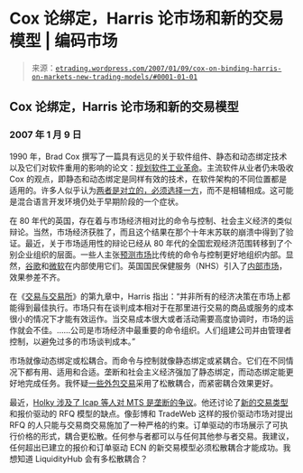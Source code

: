 <!--yml

类别：未分类

日期：2024 年 5 月 12 日 19:48:38

-->

# Cox 论绑定，Harris 论市场和新的交易模型 | 编码市场

> 来源：[`etrading.wordpress.com/2007/01/09/cox-on-binding-harris-on-markets-new-trading-models/#0001-01-01`](https://etrading.wordpress.com/2007/01/09/cox-on-binding-harris-on-markets-new-trading-models/#0001-01-01)

## Cox 论绑定，Harris 论市场和新的交易模型

### 2007 年 1 月 9 日

1990 年，Brad Cox 撰写了一篇具有远见的关于软件组件、静态和动态绑定技术以及它们对软件重用的影响的论文：[规划软件工业革命](http://www.virtualschool.edu/cox/pub/PSIR/)。主流软件从业者仍未吸收 Cox 的观点，即静态和动态绑定是同样有效的技术，在软件架构的不同位置都是适用的。许多人似乎认为[两者是对立的，必须选择一方](http://www.mindview.net/WebLog/log-0052)，而不是相辅相成。这可能是混合语言开发环境仍处于早期阶段的一个症状。

在 80 年代的英国，存在着与市场经济相对比的命令与控制、社会主义经济的类似辩论。当然，市场经济获胜了，而且这个结果在那个十年末苏联的崩溃中得到了验证。最近，关于市场适用性的辩论已经从 80 年代的全国宏观经济范围转移到了个别企业组织的层面。一些人主张[预测市场](http://http://en.wikipedia.org/wiki/Decision_market)比传统的命令与控制更好地组织内部。显然，[谷歌](http://www.google.com)和[微软](http://www.microsoft.com)在内部使用它们。英国国民保健服务（NHS）引入了[内部市场](http://www.nhs.uk/England/AboutTheNhs/History/1988To1997.cmsx)，效果参差不齐。

在《[交易与交易所](http://www.tradingandexchanges.com)》的第九章中，Harris 指出：“并非所有的经济决策在市场上都能得到最佳执行。市场只有在谈判成本相对于在那里进行交易的商品或服务的成本很小的情况下才能有效运作。当交易成本很大或者活动需要高度协调时，市场的运作就会不佳。……公司是市场经济中最重要的命令组织。人们组建公司并由管理者控制，以避免过多的市场谈判成本。”

市场就像动态绑定或松耦合。而命令与控制就像静态绑定或紧耦合。它们在不同情况下都有用、适用和合适。垄断和社会主义经济强加了静态绑定，而动态绑定能更好地完成任务。我怀疑[一些外包交易](http://www.finextra.com/fullstory.asp?id=13203)采用了松散耦合，而紧密耦合效果更好。

最近，[Holky 涉及了 Icap 等人对 MTS 是垄断的争议](http://http://mostly.wordpress.com/2006/12/04/epda-attacks-government-bond-market-restrictions)。他还讨论了[新的交易类型](http://mostly.wordpress.com/2006/11/30/bond-market-resists-algorithmic-trading/)和报价驱动的 RFQ 模型的缺点。像彭博和 TradeWeb 这样的报价驱动市场对提出 RFQ 的人只能与交易商交易施加了一种严格的约束。订单驱动的市场展示了可执行价格的形式，耦合更松散。任何参与者都可以与任何其他参与者交易。我建议，任何超出已建立的报价和订单驱动 ECN 的新交易模型必须松散耦合才能成功。我想知道 LiquidityHub 会有多松散耦合？
